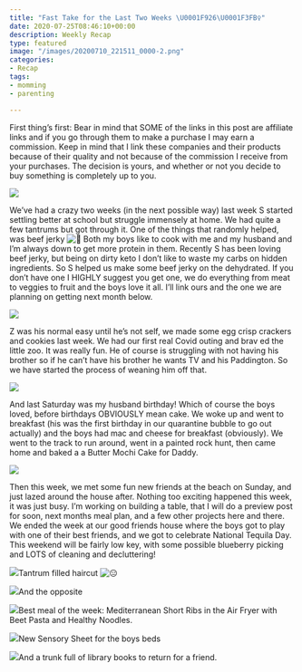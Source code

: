 ```yaml
---
title: "Fast Take for the Last Two Weeks \U0001F926\U0001F3FB‍♀️"
date: 2020-07-25T08:46:10+00:00
description: Weekly Recap
type: featured
image: "/images/20200710_221511_0000-2.png"
categories:
- Recap
tags:
- momming
- parenting

---
```

First thing’s first: Bear in mind that SOME of the links in this post are affiliate links and if you go through them to make a purchase I may earn a commission. Keep in mind that I link these companies and their products because of their quality and not because of the commission I receive from your purchases. The decision is yours, and whether or not you decide to buy something is completely up to you.

![](https://cookcraftparent.files.wordpress.com/2020/07/00000portrait_00000_burst20200720150825260.jpg?w=768)

We’ve had a crazy two weeks (in the next possible way) last week S started settling better at school but struggle immensely at home. We had quite a few tantrums but got through it. One of the things that randomly helped, was beef jerky ![🤣](https://s0.wp.com/wp-content/mu-plugins/wpcom-smileys/twemoji/2/svg/1f923.svg) Both my boys like to cook with me and my husband and I’m always down to get more protein in them. Recently S has been loving beef jerky, but being on dirty keto I don’t like to waste my carbs on hidden ingredients. So S helped us make some beef jerky on the dehydrated. If you don’t have one I HIGHLY suggest you get one, we do everything from meat to veggies to fruit and the boys love it all. I’ll link ours and the one we are planning on getting next month below.

![](https://cookcraftparent.files.wordpress.com/2020/07/00000img_00000_burst20200716180518551_cover.jpg?w=1024)

Z was his normal easy until he’s not self, we made some egg crisp crackers and cookies last week. We had our first real Covid outing and brav ed the little zoo. It was really fun. He of course is struggling with not having his brother so if he can’t have his brother he wants TV and his Paddington. So we have started the process of weaning him off that.

![](https://cookcraftparent.files.wordpress.com/2020/07/00000portrait_00000_burst20200717102828455.jpg?w=768)

And last Saturday was my husband birthday! Which of course the boys loved, before birthdays OBVIOUSLY mean cake. We woke up and went to breakfast (his was the first birthday in our quarantine bubble to go out actually) and the boys had mac and cheese for breakfast (obviously). We went to the track to run around, went in a painted rock hunt, then came home and baked a a Butter Mochi Cake for Daddy.

![](https://cookcraftparent.files.wordpress.com/2020/07/00100srportrait_00100_burst20200718092718797_cover.jpg)

Then this week, we met some fun new friends at the beach on Sunday, and just lazed around the house after. Nothing too exciting happened this week, it was just busy. I’m working on building a table, that I will do a preview post for soon, next months meal plan, and a few other projects here and there. We ended the week at our good friends house where the boys got to play with one of their best friends, and we got to celebrate National Tequila Day. This weekend will be fairly low key, with some possible blueberry picking and LOTS of cleaning and decluttering!

![](https://cookcraftparent.files.wordpress.com/2020/07/00100trportrait_00100_burst20200722191832953_cover.jpg?w=768)Tantrum filled haircut ![😑](https://s0.wp.com/wp-content/mu-plugins/wpcom-smileys/twemoji/2/svg/1f611.svg)

![](https://cookcraftparent.files.wordpress.com/2020/07/00100srportrait_00100_burst20200722165726689_cover.jpg?w=768)And the opposite

![](https://cookcraftparent.files.wordpress.com/2020/07/00100trportrait_00100_burst20200722185252017_cover.jpg?w=768)Best meal of the week: Mediterranean Short Ribs in the Air Fryer with Beet Pasta and Healthy Noodles.

![](https://cookcraftparent.files.wordpress.com/2020/07/00000portrait_00000_burst20200723170714908.jpg?w=768)New Sensory Sheet for the boys beds

![](https://cookcraftparent.files.wordpress.com/2020/07/img_20200721_152812.jpg?w=768)And a trunk full of library books to return for a friend.